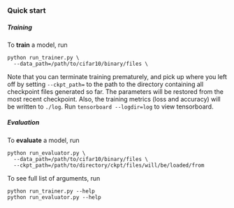
### Quick start

##### Training
To **train** a model, run
```
python run_trainer.py \
  --data_path=/path/to/cifar10/binary/files \
```
Note that you can terminate training prematurely, and pick up where you left off by setting `--ckpt_path=` to the path to the directory containing all checkpoint files generated so far. The parameters will be restored from the most recent checkpoint. Also, the training metrics (loss and accuracy) will be written to `./log`. Run `tensorboard --logdir=log` to view tensorboard.

##### Evaluation
To **evaluate** a model, run
```
python run_evaluator.py \
  --data_path=/path/to/cifar10/binary/files \
  --ckpt_path=/path/to/directory/ckpt/files/will/be/loaded/from
```

To see full list of arguments, run

```
python run_trainer.py --help
python run_evaluator.py --help
```


